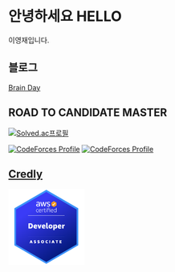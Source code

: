 # 안녕하세요 HELLO

이영재입니다.

## 블로그 
[Brain Day](https://leeyeongjae1.github.io)

## ROAD TO CANDIDATE MASTER
[![Solved.ac프로필](http://mazassumnida.wtf/api/generate_badge?boj=Rose)](https://solved.ac/Rose)

[![CodeForces Profile](https://cf.leed.at?id=Rose)](https://codeforces.com/profile/Rose)
[![CodeForces Profile](https://cf.leed.at?id=Daisy)](https://codeforces.com/profile/Daisy)

## [Credly](https://www.credly.com/users/yeongjae-lee.e63e4a70/badges)

<img src="./badges/aws-certified-developer-associate.png" width="30%" height="30%" />